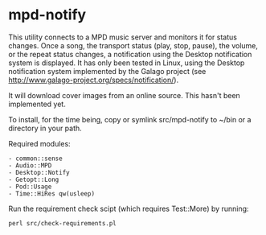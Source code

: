 # mpd-notify

This utility connects to a MPD music server and monitors it for status changes.
Once a song, the transport status (play, stop, pause), the volume, or the
repeat status changes, a notification using the Desktop notification system is
displayed. It has only been tested in Linux, using the Desktop notification
system implemented by the Galago project (see
http://www.galago-project.org/specs/notification/).

It will download cover images from an online source. This hasn't been
implemented yet.

To install, for the time being, copy or symlink src/mpd-notify to ~/bin or a
directory in your path.

Required modules:

	- common::sense
	- Audio::MPD
	- Desktop::Notify
	- Getopt::Long
	- Pod::Usage
	- Time::HiRes qw(usleep)

Run the requirement check scipt (which requires Test::More) by running:

	perl src/check-requirements.pl

